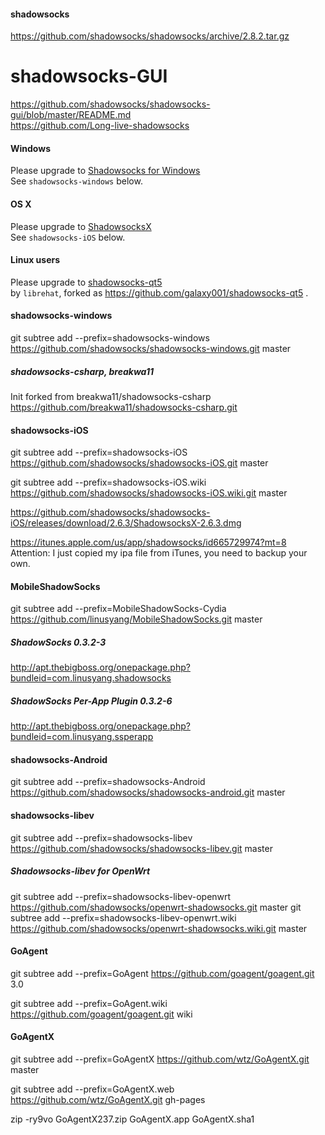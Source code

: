 #### shadowsocks

https://github.com/shadowsocks/shadowsocks/archive/2.8.2.tar.gz

shadowsocks-GUI
===============

https://github.com/shadowsocks/shadowsocks-gui/blob/master/README.md   
https://github.com/Long-live-shadowsocks

#### Windows

Please upgrade to [Shadowsocks for Windows](https://github.com/clowwindy/shadowsocks-csharp)   
See `shadowsocks-windows` below.

#### OS X

Please upgrade to [ShadowsocksX](https://github.com/shadowsocks/shadowsocks-iOS/wiki/Shadowsocks-for-OSX-Help)   
See `shadowsocks-iOS` below.

#### Linux users

Please upgrade to [shadowsocks-qt5](https://github.com/librehat/shadowsocks-qt5)   
by `librehat`, forked as https://github.com/galaxy001/shadowsocks-qt5 .

#### shadowsocks-windows

git subtree add --prefix=shadowsocks-windows https://github.com/shadowsocks/shadowsocks-windows.git master

##### shadowsocks-csharp, breakwa11

Init forked from breakwa11/shadowsocks-csharp   
https://github.com/breakwa11/shadowsocks-csharp.git

#### shadowsocks-iOS

git subtree add --prefix=shadowsocks-iOS https://github.com/shadowsocks/shadowsocks-iOS.git master

git subtree add --prefix=shadowsocks-iOS.wiki https://github.com/shadowsocks/shadowsocks-iOS.wiki.git master

https://github.com/shadowsocks/shadowsocks-iOS/releases/download/2.6.3/ShadowsocksX-2.6.3.dmg

https://itunes.apple.com/us/app/shadowsocks/id665729974?mt=8   
Attention: I just copied my ipa file from iTunes, you need to backup your own.

#### MobileShadowSocks

git subtree add --prefix=MobileShadowSocks-Cydia https://github.com/linusyang/MobileShadowSocks.git master

##### ShadowSocks 0.3.2-3
http://apt.thebigboss.org/onepackage.php?bundleid=com.linusyang.shadowsocks

##### ShadowSocks Per-App Plugin 0.3.2-6
http://apt.thebigboss.org/onepackage.php?bundleid=com.linusyang.ssperapp

#### shadowsocks-Android

git subtree add --prefix=shadowsocks-Android https://github.com/shadowsocks/shadowsocks-android.git master

#### shadowsocks-libev
git subtree add --prefix=shadowsocks-libev https://github.com/shadowsocks/shadowsocks-libev.git master

##### Shadowsocks-libev for OpenWrt
git subtree add --prefix=shadowsocks-libev-openwrt https://github.com/shadowsocks/openwrt-shadowsocks.git master
git subtree add --prefix=shadowsocks-libev-openwrt.wiki https://github.com/shadowsocks/openwrt-shadowsocks.wiki.git master

#### GoAgent

git subtree add --prefix=GoAgent https://github.com/goagent/goagent.git 3.0

git subtree add --prefix=GoAgent.wiki https://github.com/goagent/goagent.git wiki


#### GoAgentX

git subtree add --prefix=GoAgentX https://github.com/wtz/GoAgentX.git master

git subtree add --prefix=GoAgentX.web https://github.com/wtz/GoAgentX.git gh-pages

zip -ry9vo GoAgentX237.zip GoAgentX.app GoAgentX.sha1

